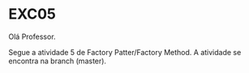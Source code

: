 # EXC05

Olá Professor.

Segue a atividade 5 de Factory Patter/Factory Method. A atividade se encontra na branch (master).
